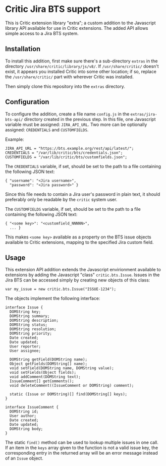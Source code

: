Critic Jira BTS support
=======================

This is Critic extension library "extra"; a custom addition to the Javascript
library API available for use in Critic extensions. The added API allows simple
access to a Jira BTS system.

Installation
------------

To install this addition, first make sure there's a sub-directory `extras` in
the directory `/usr/share/critic/library/js/v8/`. If `/usr/share/critic/`
doesn't exist, it appears you installed Critic into some other location; if so,
replace the `/usr/share/critic/` part with wherever Critic was installed.

Then simply clone this repository into the `extras` directory.

Configuration
-------------

To configure the addition, create a file name `config.js` in the
`extras/jira-bts-api/` directory created in the previous step. In this file, one
Javascript variable must be assigned: `JIRA_API_URL`. Two more can be optionally
assigned: `CREDENTIALS` and `CUSTOMFIELDS`.

Example:

```
JIRA_API_URL = "https://bts.example.org/rest/api/latest/";
CREDENTIALS = "/var/lib/critic/bts/credentials.json";
CUSTOMFIELDS = "/var/lib/critic/bts/customfields.json";
```

The `CREDENTIALS` variable, if set, should be set to the path to a file
containing the following JSON text:

```
{ "username": "<Jira username>",
  "password": "<Jira password>" }
```

Since this file needs to contain a Jira user's password in plain text, it should
preferably only be readable by the `critic` system user.

The `CUSTOMFIELDS` variable, if set, should be set to the path to a file
containing the following JSON text:

```
{ "<some key>": "<customfield_NNNNN>",
  ... }
```

This makes `<some key>` available as a property on the BTS issue objects
available to Critic extensions, mapping to the specified Jira custom field.

Usage
-----

This extension API addition extends the Javascript envirionment available to
extensions by adding the Javascript "class" `critic.bts.Issue`. Issues in the
Jira BTS can be accessed simply by creating new objects of this class:

```
var my_issue = new critic.bts.Issue("ISSUE-1234");
```

The objects implement the following interface:

```
interface Issue {
  DOMString key;
  DOMString summary;
  DOMString description;
  DOMString status;
  DOMString resolution;
  DOMString priority;
  Date created;
  Date updated;
  User reporter;
  User assignee;

  DOMString getField(DOMString name);
  Object getFields(DOMString[] name);
  void setField(DOMString name, DOMString value);
  void setFields(Object fields);
  void addComment(DOMString text);
  IssueComment[] getComments();
  void deleteComment((IssueComment or DOMString) comment);

  static (Issue or DOMString)[] find(DOMString[] keys);
}

interface IssueComment {
  DOMString id;
  User author;
  Date created;
  Date updated;
  DOMString body;
}
```

The static `find()` method can be used to lookup multiple issues in one call. If
an item in the `keys` array given to the function is not a valid issue key, the
corresponding entry in the returned array will be an error message instead of an
`Issue` object.